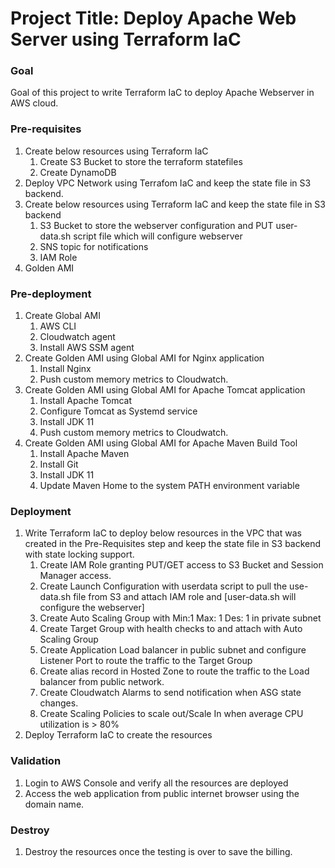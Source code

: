 # Project Title: Deploy Apache Web Server using Terraform IaC

### Goal

Goal of this project to write Terraform IaC to deploy Apache Webserver in AWS cloud.

### Pre-requisites

1. Create below resources using  Terraform IaC
    1. Create S3 Bucket to store the terraform statefiles
    2. Create DynamoDB
2. Deploy VPC Network using Terrafom IaC and keep the state file in S3 backend.
3. Create below resources using Terraform IaC and keep the state file in S3 backend
    1. S3 Bucket to store the webserver configuration and PUT  user-data.sh  script file which will configure webserver
    2. SNS topic for notifications
    3. IAM Role
4. Golden AMI

### Pre-deployment

1. Create Global AMI
    1. AWS CLI
    2. Cloudwatch agent
    3. Install AWS SSM agent
2. Create Golden AMI using Global AMI for Nginx application
    1. Install Nginx
    2. Push custom memory metrics to Cloudwatch.
3. Create Golden AMI using Global AMI for Apache Tomcat application
    1. Install Apache Tomcat
    2. Configure Tomcat as Systemd service
    3. Install JDK 11
    4. Push custom memory metrics to Cloudwatch.
4. Create Golden AMI using Global AMI for Apache Maven Build Tool
    1. Install Apache Maven
    2. Install Git
    3. Install JDK 11
    4. Update Maven Home to the system PATH environment variable

### Deployment

1. Write Terraform IaC to deploy below resources in the VPC that was created in the Pre-Requisites step and keep the state file in S3 backend with state locking support.
    1. Create  IAM Role granting PUT/GET  access to S3 Bucket and Session Manager access.
    2. Create Launch Configuration with userdata script to pull the use-data.sh file from S3 and attach IAM role and [user-data.sh will configure the webserver]
    3. Create Auto Scaling Group with Min:1 Max: 1 Des: 1  in private subnet
    4. Create Target Group with health checks to and attach with Auto Scaling Group
    5. Create Application Load balancer in public subnet and configure Listener Port to route the traffic to the Target Group
    6. Create alias record in Hosted Zone to route the traffic to the Load balancer from public network.
    7. Create Cloudwatch Alarms to send notification when ASG state changes.
    8. Create Scaling Policies to scale out/Scale In when average CPU utilization is > 80%
2. Deploy Terraform IaC to create the resources

### Validation
1. Login to AWS Console and verify all the resources are deployed
2. Access the web application from public internet browser using the domain name.

### Destroy
1. Destroy the resources once the testing is over to save the billing.